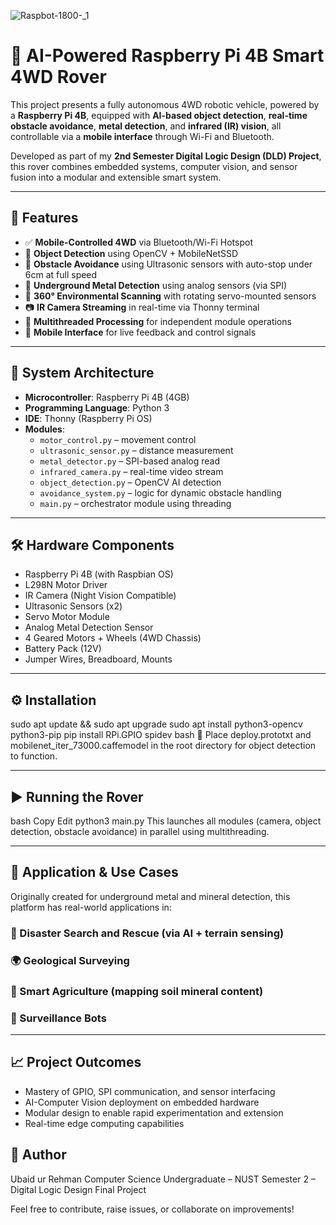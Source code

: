 ![Raspbot-1800-_1](https://github.com/user-attachments/assets/cef1db83-1826-49b9-b703-5d2fac1ce3ea)
# 🔧 AI-Powered Raspberry Pi 4B Smart 4WD Rover


This project presents a fully autonomous 4WD robotic vehicle, powered by a **Raspberry Pi 4B**, equipped with **AI-based object detection**, **real-time obstacle avoidance**, **metal detection**, and **infrared (IR) vision**, all controllable via a **mobile interface** through Wi-Fi and Bluetooth.

Developed as part of my **2nd Semester Digital Logic Design (DLD) Project**, this rover combines embedded systems, computer vision, and sensor fusion into a modular and extensible smart system.

---

## 🚀 Features

- ✅ **Mobile-Controlled 4WD** via Bluetooth/Wi-Fi Hotspot
- 🧠 **Object Detection** using OpenCV + MobileNetSSD
- 🛑 **Obstacle Avoidance** using Ultrasonic sensors with auto-stop under 6cm at full speed
- 🧲 **Underground Metal Detection** using analog sensors (via SPI)
- 🔁 **360° Environmental Scanning** with rotating servo-mounted sensors
- 📷 **IR Camera Streaming** in real-time via Thonny terminal
- 🧵 **Multithreaded Processing** for independent module operations
- 📲 **Mobile Interface** for live feedback and control signals

---

## 🧱 System Architecture

- **Microcontroller**: Raspberry Pi 4B (4GB)
- **Programming Language**: Python 3
- **IDE**: Thonny (Raspberry Pi OS)
- **Modules**:
  - `motor_control.py` – movement control
  - `ultrasonic_sensor.py` – distance measurement
  - `metal_detector.py` – SPI-based analog read
  - `infrared_camera.py` – real-time video stream
  - `object_detection.py` – OpenCV AI detection
  - `avoidance_system.py` – logic for dynamic obstacle handling
  - `main.py` – orchestrator module using threading

---

## 🛠️ Hardware Components

- Raspberry Pi 4B (with Raspbian OS)
- L298N Motor Driver
- IR Camera (Night Vision Compatible)
- Ultrasonic Sensors (x2)
- Servo Motor Module
- Analog Metal Detection Sensor
- 4 Geared Motors + Wheels (4WD Chassis)
- Battery Pack (12V)
- Jumper Wires, Breadboard, Mounts

---

## ⚙️ Installation

sudo apt update && sudo apt upgrade
sudo apt install python3-opencv python3-pip
pip install RPi.GPIO spidev bash
📁 Place deploy.prototxt and mobilenet_iter_73000.caffemodel in the root directory for object detection to function.

---

## ▶️ Running the Rover

bash
Copy
Edit
python3 main.py
This launches all modules (camera, object detection, obstacle avoidance) in parallel using multithreading.

---

## 📡 Application & Use Cases

Originally created for underground metal and mineral detection, this platform has real-world applications in:

### 🚨 Disaster Search and Rescue (via AI + terrain sensing)

### 🌍 Geological Surveying

### 🌱 Smart Agriculture (mapping soil mineral content)

### 🔐 Surveillance Bots

---

## 📈 Project Outcomes

- Mastery of GPIO, SPI communication, and sensor interfacing
- AI-Computer Vision deployment on embedded hardware
- Modular design to enable rapid experimentation and extension
- Real-time edge computing capabilities

## 👤 Author

Ubaid ur Rehman
Computer Science Undergraduate – NUST
Semester 2 – Digital Logic Design Final Project

Feel free to contribute, raise issues, or collaborate on improvements!
